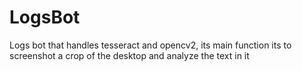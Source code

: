 # LogsBot
Logs bot that handles tesseract and opencv2, its main function its to screenshot a crop of the desktop and analyze the text in it

